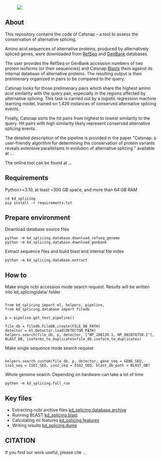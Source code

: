 <figure>
  <img src="https://github.com/konovalovdmitry/catsnap/blob/master/picture.PNG" "/>
</figure>

## About

This repository contains the code of Catsnap – a tool to assess the conservation of alternative splicing. 

Amino acid sequences of alternative proteins, produced by alternatively spliced genes, were downloaded from [RefSeq](https://www.ncbi.nlm.nih.gov/refseq/) and [GenBank](https://www.ncbi.nlm.nih.gov/genbank/) databases.

The user provides the RefSeq or GenBank accession numbers of two protein isoforms (or their sequencies) and Catsnap [Blasts](https://blast.ncbi.nlm.nih.gov/Blast.cgi) them against its internal database of alternative proteins. The resulting output is then prelimenary organized in pairs to be compared to the query.

Catsnap looks for those prelimenary pairs which share the highest amino acid similarity with the query pair, especially in the regions affected by alternative splicing. This task is carried out by a logistic regression machine learning model, trained on 1,426 instances of conserved alternative splicing events. 

Finally, Catsnap sorts the hit pairs from highest to lowest similarity to the query. Hit pairs with high similarity likely represent conserved alternative splicing events.

The detailed description of the pipeline is provided in the paper "Catsnap: a user-friendly algorithm for determining the conservation of protein variants reveals extensive parallelisms in evolution of alternative splicing " available at ...

The online tool can be found at …

## Requirements

Python>=3.10, at least ~300 GB space, and more than 64 GB RAM

```
cd kd_splicing
pip install -r requirements.txt
```

## Prepare environment

Download database source files

```
python -m kd_splicing.database.download_refseq_genome
python -m kd_splicing.database.download_genbank
```

Extract sequence files and build blast and internal file index

```
python -m kd_splicing.database.extract
```
## How to

Make single ncbi accession mode search request.  Results will be written into kd_splicing/data/ folder

```

from kd_splicing import ml, helpers, pipeline,
from kd_splicing.database import filedb

p = pipeline.get_test_pipeline()

file_db = filedb.FileDB.create(FILE_DB_PATH)
detector = ml.Detector.load(DETECTOR_PATH)
helpers.search(file_db, p, detector, ["NP_200130.1, NP_001078750.1"], BLAST_DB, isoforms_to_duplicates=file_db.isoform_to_duplicates)
```
                                                                   
Make single sequence mode search request

```

helpers.search_custom(file_db, p, detector, gene_seq = GENE_SEQ, iso1_seq = ISO1_SEQ, iso2_seq = ISO2_SEQ, blast_db_path = BLAST_DB)

```
                                                                   
Whole genome search. Depending on hardware can take a lot of time
```
python -m kd_splicing.full_run                                                            

```
                                                                   
## Key files

* Extracting ncbi archive files [kd_splicing.database.archive](https://github.com/kdcd/catsnap/blob/master/kd_splicing/kd_splicing/database/archive.py)
* Running BLAST [kd_splicing.blast](https://github.com/kdcd/catsnap/blob/master/kd_splicing/kd_splicing/blast.py)
* Calculating ml features [kd_splicing.features](https://github.com/kdcd/catsnap/blob/master/kd_splicing/kd_splicing/features.py)                                       
* Writing results [kd_splicing.dump](https://github.com/kdcd/catsnap/blob/master/kd_splicing/kd_splicing/dump.py)
                                                                   
## CITATION

If you find our work useful, please cite ...
